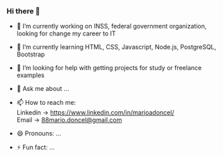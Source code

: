 ### Hi there 👋


- 🔭 I’m currently working on INSS, federal government organization, looking for change my career to IT  
- 🌱 I’m currently learning HTML, CSS, Javascript, Node.js, PostgreSQL, Bootstrap

- 🤔 I’m looking for help with getting projects for study or freelance examples
- 💬 Ask me about ...
- 📫 How to reach me: <br>
             Linkedin -> https://www.linkedin.com/in/marioadoncel/    
             Email    -> 88mario.doncel@gmail.com
- 😄 Pronouns: ...
- ⚡ Fun fact: ...

